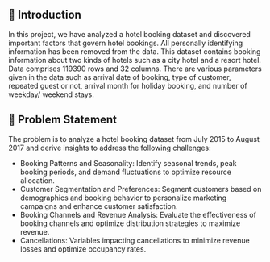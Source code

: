 ## 🏨 Introduction

In this project, we have analyzed a hotel booking dataset and discovered important factors that govern hotel bookings. All personally identifying information has been removed from the data.
This dataset contains booking information about two kinds of hotels such as a city hotel and a resort hotel. Data comprises 119390 rows and 32 columns. There are various parameters given in the data such as arrival date of booking, type of customer, repeated guest or not, arrival month for holiday booking, and number of weekday/ weekend stays.

## 🏨 Problem Statement

The problem is to analyze a hotel booking dataset from July 2015 to August 2017 and derive insights to address the following challenges:
* Booking Patterns and Seasonality: Identify seasonal trends, peak booking periods, and demand fluctuations to optimize resource allocation.
* Customer Segmentation and Preferences: Segment customers based on demographics and booking behavior to personalize marketing campaigns and enhance customer satisfaction.
* Booking Channels and Revenue Analysis: Evaluate the effectiveness of booking channels and optimize distribution strategies to maximize revenue.
* Cancellations: Variables impacting cancellations to minimize revenue losses and optimize occupancy rates.
